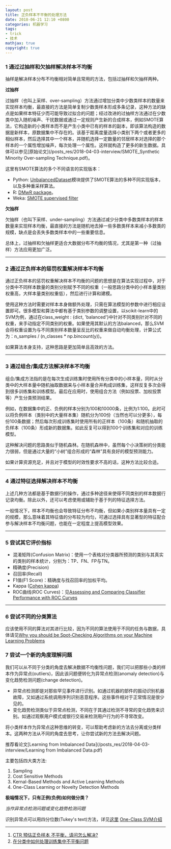 ```yaml
---
layout: post
title: 正负样本不平衡的处理方法
date: 2018-06-21 12:10 +0800
categories: 机器学习
tags:
- trick
- 技术
mathjax: true
copyright: true
---
```



### 1 通过过抽样和欠抽样解决样本不均衡

抽样是解决样本分布不均衡相对简单且常用的方法，包括过抽样和欠抽样两种。

**过抽样**

过抽样（也叫上采样、over-sampling）方法通过增加分类中少数类样本的数量来实现样本均衡，最直接的方法是简单复制少数类样本形成多条记录，这种方法的缺点是如果样本特征少而可能导致过拟合的问题；经过改进的过抽样方法通过在少数类中加入随机噪声、干扰数据或通过一定规则产生新的合成样本，例如SMOTE算法，它构造新的小类样本而不是产生小类中已有的样本的副本，即该算法构造的数据是新样本，原数据集中不存在的。该基于距离度量选择小类别下两个或者更多的相似样本，然后选择其中一个样本，并随机选择一定数量的邻居样本对选择的那个样本的一个属性增加噪声，每次处理一个属性。这样就构造了更多的新生数据。具体可以参见[原始论文](/posts_res/2018-04-03-interview/SMOTE_Synthetic Minority Over-sampling Technique.pdf)。

这里有SMOTE算法的多个不同语言的实现版本： 
* Python: [UnbalancedDataset](https://github.com/fmfn/UnbalancedDataset)模块提供了SMOTE算法的多种不同实现版本，以及多种重采样算法。
* R: [DMwR package](https://blog.csdn.net/heyongluoyao8/article/details/DMwR%20packagehttps://cran.r-project.org/web/packages/DMwR/index.html)。
* Weka: [SMOTE supervised filter](http://weka.sourceforge.net/doc.packages/SMOTE/weka/filters/supervised/instance/SMOTE.html)

**欠抽样**

欠抽样（也叫下采样、under-sampling）方法通过减少分类中多数类样本的样本数量来实现样本均衡，最直接的方法是随机地去掉一些多数类样本来减小多数类的规模，缺点是会丢失多数类样本中的一些重要信息。

总体上，过抽样和欠抽样更适合大数据分布不均衡的情况，尤其是第一种（过抽样）方法应用更加广泛。


------

### 2 通过正负样本的惩罚权重解决样本不均衡

通过正负样本的惩罚权重解决样本不均衡的问题的思想是在算法实现过程中，对于分类中不同样本数量的类别分别赋予不同的权重（一般思路分类中的小样本量类别权重高，大样本量类别权重低），然后进行计算和建模。

使用这种方法时需要对样本本身做额外处理，只需在算法模型的参数中进行相应设置即可。很多模型和算法中都有基于类别参数的调整设置，以scikit-learn中的SVM为例，通过在class_weight : {dict, 'balanced'}中针对不同类别针对不同的权重，来手动指定不同类别的权重。如果使用其默认的方法balanced，那么SVM会将权重设置为与不同类别样本数量呈反比的权重来做自动均衡处理，计算公式为：n_samples / (n_classes * np.bincount(y))。

如果算法本身支持，这种思路是更加简单且高效的方法。


----------

### 3 通过组合/集成方法解决样本不均衡

组合/集成方法指的是在每次生成训练集时使用所有分类中的小样本量，同时从分类中的大样本量中随机抽取数据来与小样本量合并构成训练集，这样反复多次会得到很多训练集和训练模型。最后在应用时，使用组合方法（例如投票、加权投票等）产生分类预测结果。

例如，在数据集中的正、负例的样本分别为100和10000条，比例为1:100。此时可以将负例样本（类别中的大量样本集）随机分为100份（当然也可以分更多），每份100条数据；然后每次形成训练集时使用所有的正样本（100条）和随机抽取的负样本（100条）形成新的数据集。如此反复可以得到100个训练集和对应的训练模型。

这种解决问题的思路类似于随机森林。在随机森林中，虽然每个小决策树的分类能力很弱，但是通过大量的“小树”组合形成的“森林”具有良好的模型预测能力。

如果计算资源充足，并且对于模型的时效性要求不高的话，这种方法比较合适。


-----------

### 4 通过特征选择解决样本不均衡

上述几种方法都是基于数据行的操作，通过多种途径来使得不同类别的样本数据行记录均衡。除此以外，还可以考虑使用或辅助于基于列的特征选择方法。

一般情况下，样本不均衡也会导致特征分布不均衡，但如果小类别样本量具有一定的规模，那么意味着其特征值的分布较为均匀，可通过选择具有显著型的特征配合参与解决样本不均衡问题，也能在一定程度上提高模型效果。


----------

### 5 尝试其它评价指标

* 混淆矩阵(Confusion Matrix)：使用一个表格对分类器所预测的类别与其真实的类别的样本统计，分别为：TP、FN、FP与TN。
* 精确度(Precision)
* 召回率(Recall)
* F1值(F1 Score)：精确度与找召回率的加权平均。
* Kappa ([Cohen kappa](https://en.wikipedia.org/wiki/Cohen%27s_kappa))
* ROC曲线(ROC Curves)：见[Assessing and Comparing Classifier Performance with ROC Curves](http://machinelearningmastery.com/assessing-comparing-classifier-performance-roc-curves-2/)


---------

### 6 尝试不同的分类算法

应该使用不同的算法对其进行比较，因为不同的算法使用于不同的任务与数据，具体请见[Why you should be Spot-Checking Algorithms on your Machine Learning Problems](https://machinelearningmastery.com/why-you-should-be-spot-checking-algorithms-on-your-machine-learning-problems/)

### 7 尝试一个新的角度理解问题 

我们可以从不同于分类的角度去解决数据不均衡性问题，我们可以把那些小类的样本作为异常点(outliers)，因此该问题便转化为异常点检测(anomaly detection)与变化趋势检测问题(change detection)。
 
* 异常点检测即是对那些罕见事件进行识别。如通过机器的部件的振动识别机器故障，又如通过系统调用序列识别恶意程序。这些事件相对于正常情况是很少见的。
* 变化趋势检测类似于异常点检测，不同在于其通过检测不寻常的变化趋势来识别。如通过观察用户模式或银行交易来检测用户行为的不寻常改变。 

将小类样本作为异常点这种思维的转变，可以帮助考虑新的方法去分离或分类样本。这两种方法从不同的角度去思考，让你尝试新的方法去解决问题。

推荐看论文[Learning from Imbalanced Data](/posts_res/2018-04-03-interview/Learning from Imbalanced Data.pdf)

主要包括四大类方法:
>
1. Sampling
2. Cost Sensitive Methods
3. Kernal-Based Methods and Active Learning Methods
4. One-Class Learning or Novelty Detection Methods


**极端情况下，只有正例(负例)如何做分类？**

*当作异常点检测问题或变化趋势检测问题*

>
识别异常点可以用四分位数(Tukey's text)方法，详见[这里](https://www.zhihu.com/question/38066650/answer/202282227)
[One-Class SVM介绍](https://zhuanlan.zhihu.com/p/32784067)


-------------

>
1. [CTR 预估正负样本 不平衡，请问怎么解决?](https://www.zhihu.com/question/27535832/answer/223882022)
2. [在分类中如何处理训练集中不平衡问题](https://blog.csdn.net/heyongluoyao8/article/details/49408131)
